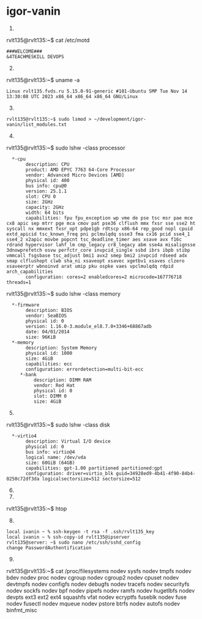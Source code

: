 # igor-vanin
1.
rvlt135@rvlt135:~$ cat /etc/motd
```
###WELCOME###
&4TEACHMESKILL DEVOPS
```
2.
rvlt135@rvlt135:~$ uname -a
```
Linux rvlt135.fvds.ru 5.15.0-91-generic #101-Ubuntu SMP Tue Nov 14 13:30:08 UTC 2023 x86_64 x86_64 x86_64 GNU/Linux
```
3.
```
rvlt135@rvlt135:~$ sudo lsmod > ~/development/igor-vanin/list_modules.txt
```
4.
rvlt135@rvlt135:~$ sudo lshw -class processor
```
  *-cpu                     
       description: CPU
       product: AMD EPYC 7763 64-Core Processor
       vendor: Advanced Micro Devices [AMD]
       physical id: 400
       bus info: cpu@0
       version: 25.1.1
       slot: CPU 0
       size: 2GHz
       capacity: 2GHz
       width: 64 bits
       capabilities: fpu fpu_exception wp vme de pse tsc msr pae mce cx8 apic sep mtrr pge mca cmov pat pse36 clflush mmx fxsr sse sse2 ht syscall nx mmxext fxsr_opt pdpe1gb rdtscp x86-64 rep_good nopl cpuid extd_apicid tsc_known_freq pni pclmulqdq ssse3 fma cx16 pcid sse4_1 sse4_2 x2apic movbe popcnt tsc_deadline_timer aes xsave avx f16c rdrand hypervisor lahf_lm cmp_legacy cr8_legacy abm sse4a misalignsse 3dnowprefetch osvw perfctr_core invpcid_single ssbd ibrs ibpb stibp vmmcall fsgsbase tsc_adjust bmi1 avx2 smep bmi2 invpcid rdseed adx smap clflushopt clwb sha_ni xsaveopt xsavec xgetbv1 xsaves clzero xsaveerptr wbnoinvd arat umip pku ospke vaes vpclmulqdq rdpid arch_capabilities
       configuration: cores=2 enabledcores=2 microcode=167776718 threads=1
```

rvlt135@rvlt135:~$ sudo lshw -class memory
```
  *-firmware                
       description: BIOS
       vendor: SeaBIOS
       physical id: 0
       version: 1.16.0-3.module_el8.7.0+3346+68867adb
       date: 04/01/2014
       size: 96KiB
  *-memory
       description: System Memory
       physical id: 1000
       size: 4GiB
       capabilities: ecc
       configuration: errordetection=multi-bit-ecc
     *-bank
          description: DIMM RAM
          vendor: Red Hat
          physical id: 0
          slot: DIMM 0
          size: 4GiB
```
5.
rvlt135@rvlt135:~$ sudo lshw -class disk
```
  *-virtio4                 
       description: Virtual I/O device
       physical id: 0
       bus info: virtio@4
       logical name: /dev/vda
       size: 60GiB (64GB)
       capabilities: gpt-1.00 partitioned partitioned:gpt
       configuration: driver=virtio_blk guid=34928ed9-4b41-4f90-84b4-0250c72df3da logicalsectorsize=512 sectorsize=512
```
6.
7.
rvlt135@rvlt135:~$ htop 

8.
```
local ivanin ~ % ssh-keygen -t rsa -f .ssh/rvlt135_key
local ivanin ~ % ssh-copy-id rvlt135@ipserver
rvlt135@server: ~$ sudo nano /etc/ssh/sshd_config
change PasswordAuthentification
```

9.
rvlt135@rvlt135:~$ cat /proc/filesystems
nodev	sysfs
nodev	tmpfs
nodev	bdev
nodev	proc
nodev	cgroup
nodev	cgroup2
nodev	cpuset
nodev	devtmpfs
nodev	configfs
nodev	debugfs
nodev	tracefs
nodev	securityfs
nodev	sockfs
nodev	bpf
nodev	pipefs
nodev	ramfs
nodev	hugetlbfs
nodev	devpts
	ext3
	ext2
	ext4
	squashfs
	vfat
nodev	ecryptfs
	fuseblk
nodev	fuse
nodev	fusectl
nodev	mqueue
nodev	pstore
	btrfs
nodev	autofs
nodev	binfmt_misc
